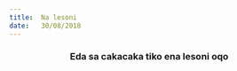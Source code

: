 ```yaml
---
title:  Na lesoni
date:   30/08/2018
---
```


### <center>Eda sa cakacaka tiko ena lesoni oqo</center>